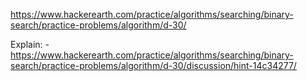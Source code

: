 https://www.hackerearth.com/practice/algorithms/searching/binary-search/practice-problems/algorithm/d-30/

Explain:
-https://www.hackerearth.com/practice/algorithms/searching/binary-search/practice-problems/algorithm/d-30/discussion/hint-14c34277/
